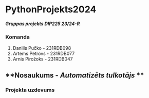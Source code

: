 # **PythonProjekts2024**
***Gruppas projekts DIP225 23/24-R***
### **Komanda**
1. Daniils Pučko - 231RDB098
2. Artems Petrovs - 231RDB077
3. Arnis Pirožoks - 231RDB047
## **Nosaukums - _Automatizēts tulkotājs_ **
### **Projekta uzdevums**
